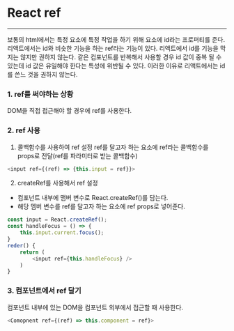 # React ref
-----
보통의 html에서는 특정 요소에 특정 작업을 하기 위해 요소에 id라는 프로퍼티를 준다. 리액트에서는 id와 비슷한 기능을 하는 ref라는 기능이 있다.
리액트에서 id를 기능을 막지는 않지만 권하지 않는다. 같은 컴포넌트를 반복해서 사용할 경우 id 값이 중복 될 수 있는데 id 값은 유일해야 한다는 특성에 위반될 수 있다. 이러한 이유로 리액트에서는 id를 쓴느 것을 권하지 않는다.

### 1. ref를 써야하는 상황
DOM을 직접 접근해야 할 경우에 ref를 사용한다.

### 2. ref 사용
1. 콜백함수를 사용하여 ref 설정
ref를 달고자 하는 요소에 ref라는 콜백함수를 props로 전달(ref를 파라미터로 받는 콜백함수)
```javascript
<input ref={(ref) => {this.input = ref}}>
```

2. createRef를 사용해서 ref 설정
 - 컴포넌트 내부에 맴버 변수로 React.createRef()를 담는다.
 - 해당 멤버 변수를 ref를 달고자 하는 요소에 ref props로 넣어준다.
```javascript
const input = React.createRef();
const handleFocus = () => {
    this.input.current.focus();
}
reder() {
    return (
        <input ref={this.handleFocus} />
    )
}
```

### 3. 컴포넌트에서 ref 달기
컴포넌트 내부에 있는 DOM을 컴포넌트 외부에서 접근할 때 사용한다.
```javascript
<Comopnent ref={(ref) => this.component = ref}>
```
